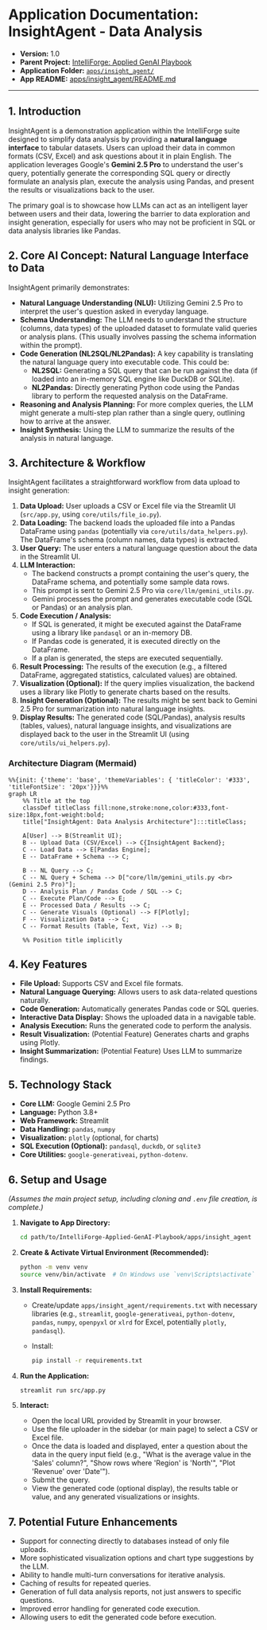 # Application Documentation: InsightAgent - Data Analysis

- **Version:** 1.0
- **Parent Project:** [IntelliForge: Applied GenAI Playbook](../overview.md)
- **Application Folder:** [`apps/insight_agent/`](../../apps/insight_agent/)
- **App README:** [apps/insight_agent/README.md](../../apps/insight_agent/README.md)

---

## 1. Introduction

InsightAgent is a demonstration application within the IntelliForge suite designed to simplify data analysis by providing a **natural language interface** to tabular datasets. Users can upload their data in common formats (CSV, Excel) and ask questions about it in plain English. The application leverages Google's **Gemini 2.5 Pro** to understand the user's query, potentially generate the corresponding SQL query or directly formulate an analysis plan, execute the analysis using Pandas, and present the results or visualizations back to the user.

The primary goal is to showcase how LLMs can act as an intelligent layer between users and their data, lowering the barrier to data exploration and insight generation, especially for users who may not be proficient in SQL or data analysis libraries like Pandas.

## 2. Core AI Concept: Natural Language Interface to Data

InsightAgent primarily demonstrates:

- **Natural Language Understanding (NLU):** Utilizing Gemini 2.5 Pro to interpret the user's question asked in everyday language.
- **Schema Understanding:** The LLM needs to understand the structure (columns, data types) of the uploaded dataset to formulate valid queries or analysis plans. (This usually involves passing the schema information within the prompt).
- **Code Generation (NL2SQL/NL2Pandas):** A key capability is translating the natural language query into executable code. This could be:
  - **NL2SQL:** Generating a SQL query that can be run against the data (if loaded into an in-memory SQL engine like DuckDB or SQLite).
  - **NL2Pandas:** Directly generating Python code using the Pandas library to perform the requested analysis on the DataFrame.
- **Reasoning and Analysis Planning:** For more complex queries, the LLM might generate a multi-step plan rather than a single query, outlining how to arrive at the answer.
- **Insight Synthesis:** Using the LLM to summarize the results of the analysis in natural language.

## 3. Architecture & Workflow

InsightAgent facilitates a straightforward workflow from data upload to insight generation:

1. **Data Upload:** User uploads a CSV or Excel file via the Streamlit UI (`src/app.py`, using `core/utils/file_io.py`).
2. **Data Loading:** The backend loads the uploaded file into a Pandas DataFrame using `pandas` (potentially via `core/utils/data_helpers.py`). The DataFrame's schema (column names, data types) is extracted.
3. **User Query:** The user enters a natural language question about the data in the Streamlit UI.
4. **LLM Interaction:**
    - The backend constructs a prompt containing the user's query, the DataFrame schema, and potentially some sample data rows.
    - This prompt is sent to Gemini 2.5 Pro via `core/llm/gemini_utils.py`.
    - Gemini processes the prompt and generates executable code (SQL or Pandas) or an analysis plan.
5. **Code Execution / Analysis:**
    - If SQL is generated, it might be executed against the DataFrame using a library like `pandasql` or an in-memory DB.
    - If Pandas code is generated, it is executed directly on the DataFrame.
    - If a plan is generated, the steps are executed sequentially.
6. **Result Processing:** The results of the execution (e.g., a filtered DataFrame, aggregated statistics, calculated values) are obtained.
7. **Visualization (Optional):** If the query implies visualization, the backend uses a library like Plotly to generate charts based on the results.
8. **Insight Generation (Optional):** The results might be sent back to Gemini 2.5 Pro for summarization into natural language insights.
9. **Display Results:** The generated code (SQL/Pandas), analysis results (tables, values), natural language insights, and visualizations are displayed back to the user in the Streamlit UI (using `core/utils/ui_helpers.py`).

### Architecture Diagram (Mermaid)

```mermaid
%%{init: {'theme': 'base', 'themeVariables': { 'titleColor': '#333', 'titleFontSize': '20px'}}}%%
graph LR
    %% Title at the top
    classDef titleClass fill:none,stroke:none,color:#333,font-size:18px,font-weight:bold;
    title["InsightAgent: Data Analysis Architecture"]:::titleClass;

    A[User] --> B(Streamlit UI);
    B -- Upload Data (CSV/Excel) --> C{InsightAgent Backend};
    C -- Load Data --> E[Pandas Engine];
    E -- DataFrame + Schema --> C;

    B -- NL Query --> C;
    C -- NL Query + Schema --> D["core/llm/gemini_utils.py <br> (Gemini 2.5 Pro)"];
    D -- Analysis Plan / Pandas Code / SQL --> C;
    C -- Execute Plan/Code --> E;
    E -- Processed Data / Results --> C;
    C -- Generate Visuals (Optional) --> F[Plotly];
    F -- Visualization Data --> C;
    C -- Format Results (Table, Text, Viz) --> B;

    %% Position title implicitly
```

## 4. Key Features

- **File Upload:** Supports CSV and Excel file formats.
- **Natural Language Querying:** Allows users to ask data-related questions naturally.
- **Code Generation:** Automatically generates Pandas code or SQL queries.
- **Interactive Data Display:** Shows the uploaded data in a navigable table.
- **Analysis Execution:** Runs the generated code to perform the analysis.
- **Result Visualization:** (Potential Feature) Generates charts and graphs using Plotly.
- **Insight Summarization:** (Potential Feature) Uses LLM to summarize findings.

## 5. Technology Stack

- **Core LLM:** Google Gemini 2.5 Pro
- **Language:** Python 3.8+
- **Web Framework:** Streamlit
- **Data Handling:** `pandas`, `numpy`
- **Visualization:** `plotly` (optional, for charts)
- **SQL Execution (Optional):** `pandasql`, `duckdb`, or `sqlite3`
- **Core Utilities:** `google-generativeai`, `python-dotenv`.

## 6. Setup and Usage

*(Assumes the main project setup, including cloning and `.env` file creation, is complete.)*

1. **Navigate to App Directory:**

    ```bash
    cd path/to/IntelliForge-Applied-GenAI-Playbook/apps/insight_agent
    ```

2. **Create & Activate Virtual Environment (Recommended):**

    ```bash
    python -m venv venv
    source venv/bin/activate  # On Windows use `venv\Scripts\activate`
    ```

3. **Install Requirements:**
    - Create/update `apps/insight_agent/requirements.txt` with necessary libraries (e.g., `streamlit`, `google-generativeai`, `python-dotenv`, `pandas`, `numpy`, `openpyxl` or `xlrd` for Excel, potentially `plotly`, `pandasql`).
    - Install:

        ```bash
        pip install -r requirements.txt
        ```

4. **Run the Application:**

    ```bash
    streamlit run src/app.py
    ```

5. **Interact:**
    - Open the local URL provided by Streamlit in your browser.
    - Use the file uploader in the sidebar (or main page) to select a CSV or Excel file.
    - Once the data is loaded and displayed, enter a question about the data in the query input field (e.g., "What is the average value in the 'Sales' column?", "Show rows where 'Region' is 'North'", "Plot 'Revenue' over 'Date'").
    - Submit the query.
    - View the generated code (optional display), the results table or value, and any generated visualizations or insights.

## 7. Potential Future Enhancements

- Support for connecting directly to databases instead of only file uploads.
- More sophisticated visualization options and chart type suggestions by the LLM.
- Ability to handle multi-turn conversations for iterative analysis.
- Caching of results for repeated queries.
- Generation of full data analysis reports, not just answers to specific questions.
- Improved error handling for generated code execution.
- Allowing users to edit the generated code before execution.
